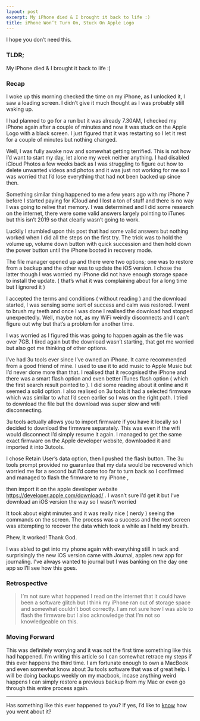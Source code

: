 ```yaml
---
layout: post
excerpt: My iPhone died & I brought it back to life :)
title: iPhone Won’t Turn On, Stuck On Apple Logo
---
```


I hope you don’t need this. 

### TLDR; 
My iPhone died & I brought it back to life :)

### Recap
I woke up this morning checked the time on my iPhone, as I unlocked it, I saw a loading screen. I didn’t give it much thought as I was probably still waking up. 

I had planned to go for a run but it was already 7.30AM, I checked my iPhone again after a couple of minutes and now it was stuck on the Apple Logo with a black screen. I just figured that it was restarting so I let it rest for a couple of minutes but nothing changed.

Well, I was fully awake now and somewhat getting terrified. This is not how I’d want to start my day, let alone my week neither anything. I had disabled iCloud Photos a few weeks back as I was struggling to figure out how to delete unwanted videos and photos and it was just not working for me so I was worried that I’d lose everything that had not been backed up since then. 

Something similar thing happened to me a few years ago with my iPhone 7 before I started paying for iCloud and I lost a ton of stuff and there is no way I was going to relive that memory. I was determined and I did some research on the internet, there were some valid answers largely pointing to iTunes but this isn’t 2019 so that clearly wasn’t going to work.

Luckily I stumbled upon this post that had some valid answers but nothing worked when I did all the steps on the first try. The trick was to hold the volume up, volume down button with quick succession and then hold down the power button until the iPhone booted in recovery mode.

The file manager opened up and there were two options; one was to restore from a backup and the other was to update the iOS version. I chose the latter though I was worried my iPhone did not have enough storage space to install the update. ( that’s what it was complaining about for a long time but I ignored it )

I accepted the terms and conditions ( without reading ) and the download started, I was sensing some sort of success and calm was restored. I went to brush my teeth and once I was done I realised the download had stopped unexpectedly. Well, maybe not, as my WiFi weirdly disconnects and I can’t figure out why but that’s a problem for another time. 

I was worried as I figured this was going to happen again as the file was over 7GB. I tired again but the download wasn’t starting, that got me worried but also got me thinking of other options. 

I’ve had 3u tools ever since I’ve owned an iPhone. It came recommended	from a good friend of mine. I used to use it to add music to Apple Music but I’d never done more than that. I realised that it recognised the iPhone and there was a smart flash option and even better iTunes flash option ( which the first search result pointed to ). I did some reading about it online and it seemed a solid option. I also realised on 3u tools it had a selected firmware which was similar to what I’d seen earlier so I was on the right path. I tried to download the file but the download was super slow and wifi disconnecting. 

3u tools actually allows you to import firmware if you have it locally so I decided to download the firmware separately. This was even if the wifi would disconnect I’d simply resume it again. I managed to get the same exact firmware on the Apple developer website, downloaded it and imported it into 3utools.

I chose Retain User’s data option, then I pushed the flash button. The 3u tools prompt provided no guarantee that my data would be recovered which worried me for a second but I’d come too far to turn back so I confirmed and  managed to flash the firmware to my iPhone ,

 then import it on the apple developer website https://developer.apple.com/download/ . I wasn’t sure I’d get it but I’ve download an iOS version the way so I wasn’t worried 

It took about eight minutes and it was really nice ( nerdy ) seeing the commands on the screen. The process was a success and the next screen was attempting to recover the data which took a while as I held my breath. 

Phew, It worked! Thank God. 

I was abled to get into my phone again with everything still in tack and surprisingly the new iOS version came with Journal, apples new app for journaling. I’ve always wanted to journal but I was banking on the day one app so I’ll see how this goes. 


### Retrospective
> I’m not sure what happened
I read on the internet that it could have been a software glitch but I think my iPhone ran out of storage space and somewhat couldn’t boot correctly. I am not sure how I was able to flash the firmware but I also acknowledge that I’m not so knowledgeable on this. 


### Moving Forward
This was definitely worrying and it was not the first time something like this had happened. I’m writing this article so I can somewhat retrace my steps if this ever happens the third time. I am fortunate enough to own a MacBook and even somewhat know about 3u tools software that was of great help. I will be doing backups weekly on my macbook, incase anything weird happens I can simply restore a previous backup from my Mac or even go through this entire process again.

---
Has something like this ever happened to you? If yes, I’d like to [know](https://x.com/stuartelimu) how you went about it? 
